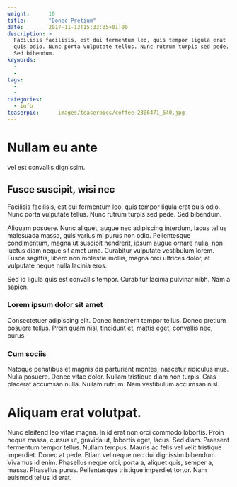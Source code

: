 ```yaml
---
weight:      10
title:       "Donec Pretium"
date:        2017-11-13T15:33:35+01:00
description: >
  Facilisis facilisis, est dui fermentum leo, quis tempor ligula erat
  quis odio. Nunc porta vulputate tellus. Nunc rutrum turpis sed pede.
  Sed bibendum. 
keywords:
  -
  -
tags:
  - 
  - 
categories:
  - info
teaserpic:      images/teaserpics/coffee-2306471_640.jpg
---
```


# Nullam eu ante 

vel est convallis dignissim. 

## Fusce suscipit, wisi nec

Facilisis facilisis, est dui fermentum leo, quis tempor ligula erat
quis odio. Nunc porta vulputate tellus. Nunc rutrum turpis sed pede.
Sed bibendum. 

Aliquam posuere. Nunc aliquet, augue nec adipiscing interdum, lacus
tellus malesuada massa, quis varius mi purus non odio. Pellentesque
condimentum, magna ut suscipit hendrerit, ipsum augue ornare nulla,
non luctus diam neque sit amet urna. Curabitur vulputate vestibulum
lorem. Fusce sagittis, libero non molestie mollis, magna orci
ultrices dolor, at vulputate neque nulla lacinia
eros. 

Sed id ligula quis est convallis tempor. Curabitur lacinia pulvinar
nibh. Nam a sapien.

### Lorem ipsum dolor sit amet

Consectetuer adipiscing elit. Donec hendrerit tempor tellus. Donec
pretium posuere tellus. Proin quam
nisl, tincidunt et, mattis eget, convallis nec, purus. 

### Cum sociis
Natoque penatibus et magnis dis parturient montes, nascetur ridiculus
mus. Nulla posuere. Donec vitae dolor. Nullam tristique diam non
turpis. Cras placerat accumsan nulla. Nullam rutrum. Nam vestibulum
accumsan nisl.

# Aliquam erat volutpat.

Nunc eleifend leo vitae magna. In id erat non orci commodo lobortis.
Proin neque massa, cursus ut, gravida ut, lobortis eget, lacus. Sed
diam. Praesent fermentum tempor tellus. Nullam tempus. Mauris ac
felis vel velit tristique imperdiet. Donec at pede. Etiam vel neque
nec dui dignissim bibendum. Vivamus id enim. Phasellus neque orci,
porta a, aliquet quis, semper a, massa. Phasellus purus.
Pellentesque tristique imperdiet tortor. Nam euismod tellus id erat.

